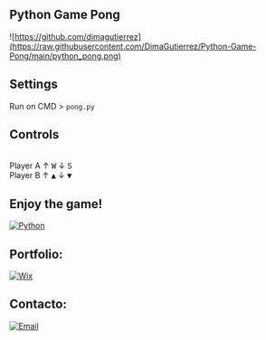 ## Python Game Pong

![https://github.com/dimagutierrez](https://raw.githubusercontent.com/DimaGutierrez/Python-Game-Pong/main/python_pong.png)
## Settings
Run on CMD > `pong.py`
<br>
## Controls
<br>
Player A  ↑ <kbd>W</kbd> ↓ <kbd>S</kbd>
<br>
Player B  ↑ <kbd>▲</kbd> ↓ <kbd>▼</kbd>
<br>

## Enjoy the game! 
[![Python](https://img.shields.io/badge/Python-0095D5?style=for-the-badge&logo=Python&logoColor=white&labelColor=101010)]()
<br>

## Portfolio:
[![Wix](https://img.shields.io/badge/wix🔥🔥🔥-DIMA>>JOBBOX-FA7343?style=for-the-badge&logo=Wix&logoColor=white&labelColor=101010)](https://diegosurf.wixsite.com/diegorgutierrez)
<br>

## Contacto:
[![Email](https://img.shields.io/badge/diegorgutierrez@live.com.ar-email_personal-FA7343?style=for-the-badge&logo=github&logoColor=white&labelColor=101010)](mailto:diegorgutierrez@live.com.ar)
</br>
